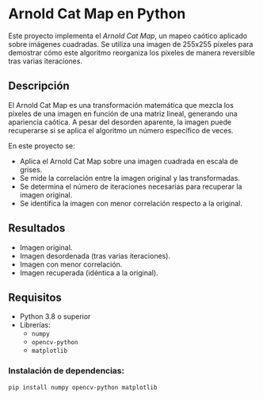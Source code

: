 # Arnold Cat Map en Python

Este proyecto implementa el *Arnold Cat Map*, un mapeo caótico aplicado sobre imágenes cuadradas. Se utiliza una imagen de 255x255 píxeles para demostrar cómo este algoritmo reorganiza los píxeles de manera reversible tras varias iteraciones.

## Descripción

El Arnold Cat Map es una transformación matemática que mezcla los píxeles de una imagen en función de una matriz lineal, generando una apariencia caótica. A pesar del desorden aparente, la imagen puede recuperarse si se aplica el algoritmo un número específico de veces.

En este proyecto se:
- Aplica el Arnold Cat Map sobre una imagen cuadrada en escala de grises.
- Se mide la correlación entre la imagen original y las transformadas.
- Se determina el número de iteraciones necesarias para recuperar la imagen original.
- Se identifica la imagen con menor correlación respecto a la original.

##  Resultados

- Imagen original.
- Imagen desordenada (tras varias iteraciones).
- Imagen con menor correlación.
- Imagen recuperada (idéntica a la original).

## Requisitos

- Python 3.8 o superior  
- Librerías:
  - `numpy`
  - `opencv-python`
  - `matplotlib`

### Instalación de dependencias:

```bash
pip install numpy opencv-python matplotlib
